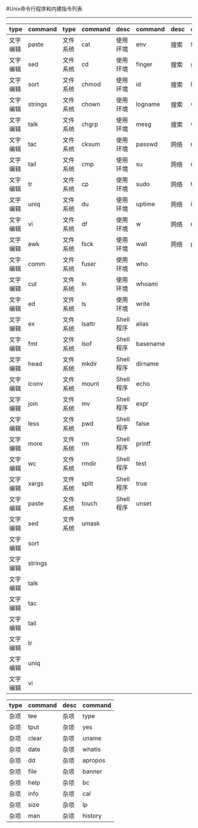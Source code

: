 #Unix命令行程序和内建指令列表

---
| type     | command | type     | command | desc       | command  | desc    | command      
|:---------|:--------|:---------|:--------|:-----------|:---------|:--------|:-----
| 文字编辑  | paste    | 文件系统   | cat     | 使用环境     | env     | 搜索     | find       
| 文字编辑  | sed      | 文件系统   | cd      | 使用环境     | finger  | 搜索     | grep       
| 文字编辑  | sort     | 文件系统   | chmod   | 使用环境     | id      | 搜索     | locate     
| 文字编辑  | strings  | 文件系统   | chown   | 使用环境     | logname | 搜索     | whereis    
| 文字编辑  | talk     | 文件系统   | chgrp   | 使用环境     | mesg    | 搜索     | which     
| 文字编辑  | tac      | 文件系统   | cksum   | 使用环境     | passwd  | 网络     | rlogin           
| 文字编辑  | tail     | 文件系统   | cmp     | 使用环境     | su      | 网络     | netcat           
| 文字编辑  | tr       | 文件系统   | cp      | 使用环境     | sudo    | 网络     | traceroute       
| 文字编辑  | uniq     | 文件系统   | du      | 使用环境     | uptime  | 网络     | inetd          
| 文字编辑  | vi       | 文件系统   | df      | 使用环境     | w       | 网络     | netstat        
| 文字编辑  | awk      | 文件系统   | fsck    | 使用环境     | wall    | 网络     | ping       
| 文字编辑  | comm     | 文件系统   | fuser   | 使用环境     | who       
| 文字编辑  | cut      | 文件系统   | ln      | 使用环境     | whoami    
| 文字编辑  | ed       | 文件系统   | ls      | 使用环境     | write     
| 文字编辑  | ex       | 文件系统   | lsattr  | Shell程序   | alias       
| 文字编辑  | fmt      | 文件系统   | lsof    | Shell程序   | basename    
| 文字编辑  | head     | 文件系统   | mkdir   | Shell程序   | dirname     
| 文字编辑  | iconv    | 文件系统   | mount   | Shell程序   | echo     
| 文字编辑  | join     | 文件系统   | mv      | Shell程序   | expr     
| 文字编辑  | less     | 文件系统   | pwd     | Shell程序   | false   
| 文字编辑  | more     | 文件系统   | rm      | Shell程序   | printf  
| 文字编辑  | wc       | 文件系统   | rmdir   | Shell程序   | test       
| 文字编辑  | xargs    | 文件系统   | split   | Shell程序   | true        
| 文字编辑  | paste    | 文件系统   | touch   | Shell程序   | unset      
| 文字编辑  | sed      | 文件系统   | umask     
| 文字编辑  | sort   
| 文字编辑  | strings
| 文字编辑  | talk   
| 文字编辑  | tac    
| 文字编辑  | tail         
| 文字编辑  | tr     
| 文字编辑  | uniq   
| 文字编辑  | vi     

| type     | command | desc       | command  
|:---------|:--------|:-----------|:---------
| 杂项        | tee      | 杂项        | type   
| 杂项        | tput     | 杂项        | yes    
| 杂项        | clear    | 杂项        | uname    
| 杂项        | date     | 杂项        | whatis      
| 杂项        | dd       | 杂项        | apropos     
| 杂项        | file     | 杂项        | banner      
| 杂项        | help     | 杂项        | bc          
| 杂项        | info     | 杂项        | cal         
| 杂项        | size     | 杂项        | lp         
| 杂项        | man      | 杂项        | history    





























